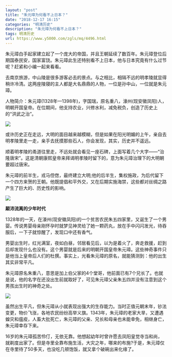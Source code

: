 ```yaml
---
layout: "post"
title: "朱元璋为何看不上日本？"
date: "2018-12-17 16:15"
categories: "明清历史"
description: "朱元璋为何看不上日本？"
tags: 明清历史
url: https://www.y5000.com/zgls/mq/4496.html
---
```






朱元璋白手起家建立起了一个庞大的帝国，并且王朝延续了数百年。朱元璋登位后期国泰民安，国家富饶。朱元璋此生还特别看不上日本，他与日本究竟有什么过节呢？赶紧和小编一起来看看。

去南京旅游，中山陵是很多游客必去的景点。与之相比，相隔不远的明孝陵就显得稍许冷清。这两座陵寝的主人都是大名鼎鼎的人物，一位是孙中山，一位就是朱元璋。

人物简介：朱元璋(1328年—1398年)，字国瑞，原名重八，濠州(现安徽凤阳)人，明朝开国皇帝。在位期间，他支持农业，兴修水利，减免税负，创造了历史上的“洪武之治”。

![](https://img.y5000.com/uploads/allimg/161103/100F41G5-0.jpg)

或许历史正在走远，大明的面目越来越模糊，但是如果在阳光明媚的上午，亲自去明孝陵里走一走，亲手去抚摸那些石人，你会发现，其实，历史并不遥远。

顺着明孝陵的甬道往里走，不远处就会看见一座石碑，上面写着几个大字——“治隆唐宋”。这是清朝康熙皇帝来拜谒明孝陵时留下的，意为朱元璋治理下的大明朝要超过唐宋。

朱元璋的前半生，戎马倥偬，最终建立大明;他的后半生，集权施政，为后代留下一个四方来贺的王朝。他既提倡和平外交，又在后期实施海禁，这些都对丝绸之路产生了巨大的、历史性的影响。

![](https://img.y5000.com/uploads/allimg/161103/100F41429-1.jpg)

**颠沛流离的少年时代**

1328年的一天，在濠州(现安徽凤阳)的一个贫苦农民朱五四家里，又诞生了一个男婴。传说男婴母亲刚怀孕时就梦见神灵给了她一颗药丸，放在手中闪闪发光，待吞服后，一下子就惊醒了，发现口中还有香气。

男婴出生时，红光满室，夜如白昼，邻居看见后，以为是着火了，奔走救援，赶到后却发现什么也没有。这个男婴就是后来的明朝开国皇帝朱元璋。这些神奇事件只是他当上皇帝后人们的杜撰。事实上，光看朱元璋的原名，就能猜测到：他的出生其实非常平凡。

朱元璋原名朱重八，意思是加上伯父家的4个堂哥，他前面已有7个兄长了。也就是说，他的名字在还没出生前就取好了，可见朱元璋父亲朱五四并没有注意到这个男孩出生时的神奇之处。

![](https://img.y5000.com/uploads/allimg/161103/100F41I7-2.jpg)

虽然出生平凡，但朱元璋从小就表现出强大的生存能力。当时正值元朝末年，钞法变更，物价飞涨，各地农民纷纷高举义旗。1343年，朱元璋的老家大旱，又遭遇蝗灾和瘟疫，人畜大批死亡，朱元璋的父亲、兄长和母亲也未能幸免，相继身亡，朱元璋幸存下来。

16岁的朱元璋孤苦伶仃，无依无靠。他想起幼年时曾许愿去凤阳皇觉寺当和尚，就剃度出家了。但是寺里全靠布施生活，大灾之年，哪来的布施?于是，朱元璋仅在寺里待了50多天，也没吃几顿饱饭，就又拿个破碗出来化缘了。
